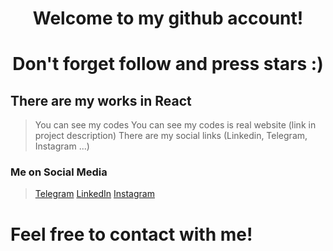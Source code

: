 <h1 align='center'> Welcome to my github account! </h1>
<h1 align='center'> Don't forget follow and press stars :) </h1>

## There are my works in React
> You can see my codes
> You can see my codes is real website (link in project description)
> There are my social links (Linkedin, Telegram, Instagram ...)

### Me on Social Media
> <a href="https://t.me/ismoilTurdaliyev">Telegram</a>
> <a href="https://www.linkedin.com/in/ismoil-turdaliyev">LinkedIn</a>
> <a href="https://www.instagram.com/ismoil.turdaliyev.muslim">Instagram</a>

# Feel free to contact with me!

